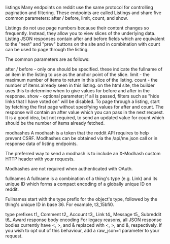 listings
Many endpoints on reddit use the same protocol for controlling pagination and filtering. These endpoints are called Listings and share five common parameters: after / before, limit, count, and show.

Listings do not use page numbers because their content changes so frequently. Instead, they allow you to view slices of the underlying data. Listing JSON responses contain after and before fields which are equivalent to the "next" and "prev" buttons on the site and in combination with count can be used to page through the listing.

The common parameters are as follows:

after / before - only one should be specified. these indicate the fullname of an item in the listing to use as the anchor point of the slice.
limit - the maximum number of items to return in this slice of the listing.
count - the number of items already seen in this listing. on the html site, the builder uses this to determine when to give values for before and after in the response.
show - optional parameter; if all is passed, filters such as "hide links that I have voted on" will be disabled.
To page through a listing, start by fetching the first page without specifying values for after and count. The response will contain an after value which you can pass in the next request. It is a good idea, but not required, to send an updated value for count which should be the number of items already fetched.

modhashes
A modhash is a token that the reddit API requires to help prevent CSRF. Modhashes can be obtained via the /api/me.json call or in response data of listing endpoints.

The preferred way to send a modhash is to include an X-Modhash custom HTTP header with your requests.

Modhashes are not required when authenticated with OAuth.

fullnames
A fullname is a combination of a thing's type (e.g. Link) and its unique ID which forms a compact encoding of a globally unique ID on reddit.

Fullnames start with the type prefix for the object's type, followed by the thing's unique ID in base 36. For example, t3_15bfi0.

type prefixes
t1_	Comment
t2_	Account
t3_	Link
t4_	Message
t5_	Subreddit
t6_	Award
response body encoding
For legacy reasons, all JSON response bodies currently have <, >, and & replaced with &lt;, &gt;, and &amp;, respectively. If you wish to opt out of this behaviour, add a raw_json=1 parameter to your request.
